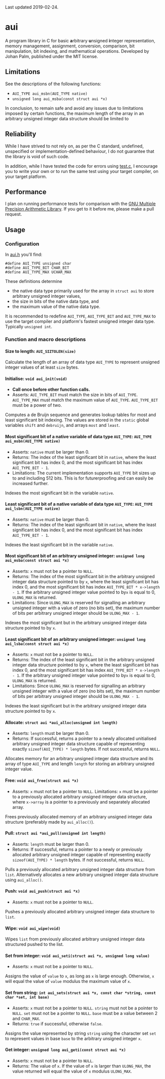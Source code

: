 
Last updated 2019-02-24.
# aui
A program library in C for basic **a**rbitrary **u**nsigned **i**nteger representation, memory management, assignment, conversion, comparison, bit manipulation, bit indexing, and mathematical operations. Developed by Johan Palm, published under the MIT license.

## Limitations
See the descriptions of the following functions:
* `AUI_TYPE aui_msbn(AUI_TYPE native)`
* `unsigned long aui_msba(const struct aui *x)`

In conclusion, to remain safe and avoid any issues due to limitations imposed by certain functions, the maximum length of the array in an arbitrary unsigned integer data structure should be limited to

## Reliability
While I have strived to not rely on, as per the C standard, undefined, unspecified or implementation-defined behaviour, I do not guarantee that the library is void of such code.

In addition, while I have tested the code for errors using [test.c](https://github.com/pij-se/aui/edit/master/src/test.c), I encourage you to write your own or to run the same test using your target compiler, on your target platform.

## Performance
I plan on running performance tests for comparison with the [GNU Multiple Precision Arithmetic Library](https://gmplib.org/). If you get to it before me, please make a pull request.

## Usage

### Configuration
In [aui.h](https://github.com/pij-se/aui/edit/master/src/aui.h) you'll find:
```
#define AUI_TYPE unsigned char
#define AUI_TYPE_BIT CHAR_BIT
#define AUI_TYPE_MAX UCHAR_MAX
```
These definitions determine
* the native data type primarily used for the array in `struct aui` to store arbitrary unsigned integer values,
* the size in bits of the native data type, and
* the maximum value of the native data type.

It is recommended to redefine `AUI_TYPE`, `AUI_TYPE_BIT` and `AUI_TYPE_MAX` to use the target compiler and platform's fastest unsigned integer data type. Typically `unsigned int`.

### Function and macro descriptions

#### Size to length: `AUI_SIZTOLEN(size)`
Calculate the length of an array of data type `AUI_TYPE` to represent unsigned integer values of at least `size` bytes.

#### Initialise: `void aui_init(void)`
- **Call once before other function calls.**
- Asserts: `AUI_TYPE_BIT` must match the size in bits of `AUI_TYPE`. `AUI_TYPE_MAX` must match the maximum value of `AUI_TYPE`. `AUI_TYPE_BIT` must be a power of two.

Computes a de Bruijn sequence and generates lookup tables for most and least significant bit indexing. The values are stored in the `static` global variables `shift` and `debruijn`, and arrays `most` and `least`.

#### Most significant bit of a native variable of data type `AUI_TYPE`: `AUI_TYPE aui_msbn(AUI_TYPE native)`
* Asserts: `native` must be larger than 0.
* Returns: The index of the least significant bit in `native`, where the least significant bit has index 0, and the most significant bit has index `AUI_TYPE_BIT - 1`.
* Limitations: The current implementation supports `AUI_TYPE` bit sizes up to and including 512 bits. This is for futurerproofing and can easily be increased further.

Indexes the most significant bit in the variable `native`.

#### Least significant bit of a native variable of data type `AUI_TYPE`: `AUI_TYPE aui_lsbn(AUI_TYPE native)`
* Asserts: `native` must be larger than 0.
* Returns: The index of the least significant bit in `native`, where the least significant bit has index 0, and the most significant bit has index `AUI_TYPE_BIT - 1`.

Indexes the least significant bit in the variable `native`.

#### Most significant bit of an arbitrary unsigned integer: `unsigned long aui_msba(const struct aui *x)`
* Asserts: `x` must not be a pointer to `NULL`.
* Returns: The index of the most significant bit in the arbitrary unsigned integer data structure pointed to by `x`, where the least significant bit has index 0, and the most significant bit has index `AUI_TYPE_BIT * x->length - 1`.
If the arbitrary unsigned integer value pointed to by`x` is equal to 0, `ULONG_MAX` is returned.
* Limitations: Since `ULONG_MAX` is reserved for signalling an arbitrary unsigned integer with a value of zero (no bits set), the maximum number of bits per arbitrary unsigned integer should be `ULONG_MAX - 1`.

Indexes the most significant but in the arbitrary unsigned integer data structure pointed to by `x`.

#### Least significant bit of an arbitrary unsigned integer: `unsigned long aui_lsba(const struct aui *x)`
* Asserts: `x` must not be a pointer to `NULL`.
* Returns: The index of the least significant bit in the arbitrary unsigned integer data structure pointed to by `x`, where the least significant bit has index 0, and the most significant bit has index `AUI_TYPE_BIT * x->length - 1`.
If the arbitrary unsigned integer value pointed to by`x` is equal to 0, `ULONG_MAX` is returned.
* Limitations: Since `ULONG_MAX` is reserved for signalling an arbitrary unsigned integer with a value of zero (no bits set), the maximum number of bits per arbitrary unsigned integer should be `ULONG_MAX - 1`.

Indexes the least significant but in the arbitrary unsigned integer data structure pointed to by `x`.

#### Allocate: `struct aui *aui_alloc(unsigned int length)`
* Asserts: `length` must be larger than 0.
* Returns: If successful, returns a pointer to a newly allocated unitialised arbitrary unsigned integer data structure capable of representing exactly `sizeof(AUI_TYPE) * length` bytes. If not successful, returns `NULL`.

Allocates memory for an arbitrary unsigned integer data structure and its array of type `AUI_TYPE` and length `length` for storing an arbitrary unsigned integer value.

#### Free: `void aui_free(struct aui *x)`
* Asserts: `x` must not be a pointer to `NULL`.
Limitations: `x` must be a pointer to a previously allocated arbitrary unsigned integer data structure, where `x->array` is a pointer to a previously and separately allocated array.

Frees previously allocated memory of an arbitrary unsigned integer data structure (preferably made by `aui_alloc()`).

#### Pull: `struct aui *aui_pull(unsigned int length)`
* Asserts: `length` must be larger than 0.
* Returns: If successful, returns a pointer to a newly or previously allocated arbitrary unsigned integer capable of representing exactly `sizeof(AUI_TYPE) * length` bytes. If not successful, returns `NULL`.

Pulls a previously allocated arbitrary unsigned integer data structure from `list`. Alternatively allocates a new arbitrary unsigned integer data structure using `aui_alloc()`.

#### Push: `void aui_push(struct aui *x)`
* Asserts: `x` must not be a pointer to `NULL`.

Pushes a previously allocated arbitrary unsigned integer data structure to `list`.

#### Wipe: `void aui_wipe(void)`
Wipes `list` from previously allocated arbitrary unsigned integer data structured pushed to the list.

#### Set from integer: `void aui_seti(struct aui *x, unsigned long value)`
* Asserts: `x` must not be a pointer to `NULL`.

Assigns the value of `value` to `x`, as long as `x` is large enough. Otherwise, `x` will equal the value of `value` modulus the maximum value of `x`.

#### Set from string: `int aui_sets(struct aui *x, const char *string, const char *set, int base)`
* Asserts: `x` must not be a pointer to `NULL`. `string` must not be a pointer to `NULL`. `set` must not be a pointer to `NULL`. `base` must be a value between 2 and `CHAR_MAX`.
* Returns: `true` if successful, otherwise `false`.

Assigns the value represented by string `string` using the character set `set` to represent values in base `base` to the arbitrary unsigned integer `x`.

#### Get integer: `unsigned long aui_geti(const struct aui *x)`
* Asserts: `x` must not be a pointer to `NULL`.
* Returns: The value of `x`. If the value of `x` is larger than `ULONG_MAX`, the value returned will equal the value of `x` modulus `ULONG_MAX`.


